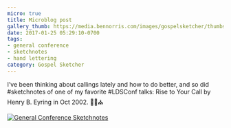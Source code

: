 ```yaml
---
micro: true
title: Microblog post
gallery_thumb: https://media.bennorris.com/images/gospelsketcher/thumbs/oct-02-eyring.jpg
date: 2017-01-25 05:29:10-0700
tags:
- general conference
- sketchnotes
- hand lettering
category: Gospel Sketcher
---
```


I’ve been thinking about callings lately and how to do better, and so did #sketchnotes of one of my favorite #LDSConf talks: Rise to Your Call by Henry B. Eyring in Oct 2002. ✍🏼⛪️

[![General Conference Sketchnotes](https://media.bennorris.com/images/gospelsketcher/general-conference/oct-02-eyring.jpg)](https://media.bennorris.com/images/gospelsketcher/general-conference/oct-02-eyring.jpg)
